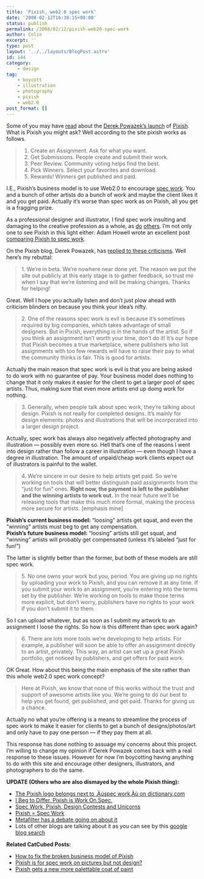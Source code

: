 ```yaml
---
title: 'Pixish, web2.0 spec work'
date: '2008-02-12T16:30:15+00:00'
status: publish
permalink: /2008/02/12/pixish-web20-spec-work
author: Colin
excerpt: ''
type: post
layout: '../../layouts/BlogPost.astro'
id: 144
category:
    - design
tag:
    - boycott
    - illustration
    - photography
    - pixish
    - web2.0
post_format: []
---
```

Some of you may have [read](https://laughingsquid.com/pixish-creating-visual-assignments-for-creative-people) about the [Derek Powazek’s launch](https://powazek.com/posts/897) of [Pixish](https://pixish.com/). What is Pixish you might ask? Well according to the site pixish works as follows.

> 1. Create an Assignment. Ask for what you want.  
>  2. Get Submissions. People create and submit their work.  
>  3. Peer Review. Community voting helps find the best.  
>  4. Pick Winners. Select your favorites and download.  
>  5. Rewards! Winners get published and paid.

I.E., Pixish’s business model is to use Web2.0 to encourage [spec work](https://www.aiga.org/content.cfm/position-spec-work). You and a bunch of other artists do a bunch of work and maybe the client likes it and you get paid. Actually it’s worse than spec work as on Pixish, all you get is a fragging prize.

As a professional designer and illustrator, I find spec work insulting and damaging to the creative profession as a whole, as [do](https://www.zeldman.com/2007/08/14/dont-design-on-spec/ "Zeldman.com - Don‚Äôt design on spec") [others](https://www.no-spec.com/ "No!Spec"). I’m not only one to see Pixish in this light either: Adam Howell wrote an excellent post [comparing Pixish to spec work](https://adamhowell.org/2008/02/10/the-pixish-logo-belongs-next-to-spec-work-on-dictionarycom/).

On the Pixish blog, Derek Powazek, has [replied to these criticisms](https://pixish.com/news/3). Well here’s my rebuttal:

> 1\. We’re in beta. We’re nowhere near done yet. The reason we put the site out publicly at this early stage is to gather feedback, so trust me when I say that we’re listening and will be making changes. Thanks for helping!

Great. Well I hope you actually listen and don’t just plow ahead with criticism blinders on because you think your idea’s nifty.

> 2\. One of the reasons spec work is evil is because it’s sometimes required by big companies, which takes advantage of small designers. But in Pixish, everything is in the hands of the artist. So if you think an assignment isn’t worth your time, don’t do it! It’s our hope that Pixish becomes a true marketplace, where publishers who list assignments with too few rewards will have to raise their pay to what the community thinks is fair. This is good for artists.

Actually the main reason that spec work is evil is that you are being asked to do work with no guarantee of pay. Your business model does nothing to change that it only makes it easier for the client to get a larger pool of spec artists. Thus, making sure that even more artists end up doing work for nothing.

> 3\. Generally, when people talk about spec work, they’re talking about design. Pixish is not really for completed designs. It’s mainly for design elements: photos and illustrations that will be incorporated into a larger design project.

Actually, spec work has always also negatively affected photography and illustration — possibly even more so. Hell that’s one of the reasons I went into design rather than follow a career in illustration — even though I have a degree in illustration. The amount of unpaid/cheap work clients expect out of illustrators is painful to the wallet.

> 4\. We’re sincere in our desire to help artists get paid. So we’re working on tools that will better distinguish paid assignments from the “just for fun” ones. **Right now, the payment is left to the publisher and the winning artists to work out.** In the near future we’ll be releasing tools that make this much more formal, making the process more secure for artists. \[emphasis mine\]

**Pixish’s current business model:** “loosing” artists get squat, and even the “winning” artists must beg to get any compensation.  
**Pixish’s future business model:** “loosing” artists still get squat, and “winning” artists will probably get compensated (unless it’s labeled “just for fun!”)

The latter is slightly better than the former, but both of these models are still spec work.

> 5\. No one owns your work but you, period. You are giving up no rights by uploading your work to Pixish, and you can remove it at any time. If you submit your work to an assignment, you’re entering into the terms set by the publisher. We’re working on tools to make those terms more explicit, but don’t worry, publishers have no rights to your work if you don’t submit it to them.

So I can upload whatever, but as soon as I submit my artwork to an assignment I loose the rights. So how is this different than spec work again?

> 6\. There are lots more tools we’re developing to help artists. For example, a publisher will soon be able to offer an assignment directly to an artist, privately. This way, an artist can set up a great Pixish portfolio, get noticed by publishers, and get offers for paid work.

OK Great. How about this being the main emphasis of the site rather than this whole web2.0 spec work concept?

> Here at Pixish, we know that none of this works without the trust and support of awesome artists like you. We’re going to do our best to help you get found, get published, and get paid. Thanks for giving us a chance.

Actually no what you’re offering is a means to streamline the process of spec work to make it easier for clients to get a bunch of designs/photos/art and only have to pay one person — if they pay them at all.

This response has done nothing to assuage my concerns about this project. I’m willing to change my opinion if Derek Powazek comes back with a real response to these issues. However for now I’m boycotting having anything to do with this site and encourage other designers, illustrators, and photographers to do the same.

**UPDATE (Others who are also dismayed by the whole Pixish thing):**

- [The Pixish logo belongs next to ‚Äúspec work‚Äù on dictionary.com](https://adamhowell.org/2008/02/10/the-pixish-logo-belongs-next-to-spec-work-on-dictionarycom/)
- [I Beg to Differ. Pixish is Work On Spec.](https://beckleyworks.com/2008/02/12/i-beg-to-differ-pixish-is-work-on-spec/)
- [Spec Work, Pixish, Design Contests and Unicorns](https://www.silverspider.com/2008/spec-work-pixish-design-contests-and-unicorns/)
- [Pixish = Spec Work](https://blog.peterbaker.net/post/26168583)
- [Metafilter has a debate going on about it](https://www.metafilter.com/69027/Pixish-Tantamount-to-Spec-Work)
- Lots of other blogs are talking about it as you can see by this [google blog search](https://blogsearch.google.com/blogsearch?q=pixish&ie=UTF-8&oe=utf-8&rls=org.mozilla:en-US:official&client=firefox-a&um=1&sa=N&tab=wb)

**Related CatCubed Posts:**

- [How to fix the broken business model of Pixish](https://catcubed.com/2008/02/12/how-to-fix-the-broken-business-model-of-pixish/)
- [Pixish is for spec work on pictures but not design?](https://catcubed.com/2008/02/13/pixish-is-for-spec-work-on-pictures-but-not-design/)
- [Pixish gets a new more palettable coat of paint](https://catcubed.com/2008/02/21/pixish-gets-a-new-more-palettable-coat-of-paint/)